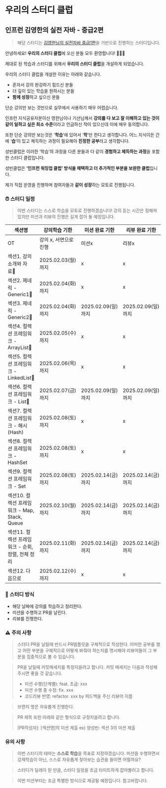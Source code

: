 # 우리의 스터디 클럽

## 인프런 김영한의 실전 자바 - 중급2편

> 해당 스터디는 [김영한님의 실전자바 중급1편](https://inf.run/6YjpE)을 기반으로 진행하는 스터디입니다.

안녕하세요! **우리의 스터디 클럽**에 오신 분들 모두 환영합니다! 🎉🎉🎉

제대로 된 학습과 스터디를 위해서 **우리의 스터디 클럽**을 개설하게 되었습니다.

우리의 스터디 클럽을 개설한 이유는 아래와 같습니다.

- 혼자서 강의 완강하기 힘드신 분들
- 더 깊이 있는 학습을 원하시는 분들
- **함께 성장**하고 싶으신 분들

단순 강의만 보는 것만으로 실무에서 사용하기 매우 어렵습니다.

인프런 지식공유자분이신 영한님이나 기선님께서 **강의를 다 보고 잘 이해하고 있는 것이 같이 일하고 싶은 최소 수준**이라고 언급하신 적이 있으신데 이에 매우 동의합니다.

또한 단순 강의만 보는것은 ‘**학습**’에 있어서 ‘**학**’만 한다고 생각합니다. 어느 지식이든 간에 ‘**습**’이 있고 체득하는 과정이 필요해야 **진정한 공부**라고 생각합니다.

성빈클럽은 이러한 ‘학습’의 과정을 다른 분들과 다 같이 **경험하고 체득하는 과정**을 포함한 스터디 클럽입니다.

성빈클럽은 **‘인프런 워밍업 클럽’ 방식을 채택하고 더 추가적인 부분을 보완한 클럽**입니다.

제가 직접 운영을 진행하며 참여자들과 **같이 성장**하는 모토로 진행됩니다.

### ⏰ 스터디 일정

> 이번 스터디는 스스로 학습을 모토로 진행하겠습니다! 강의 듣는 시간은 정해져 있지만 미션과 리뷰의 진행은 길게 잡아 둘 예정입니다.

| 섹션명                                            | 강의학습 기한         | 미션 완료 기한     | 리뷰 완료 기한     |
| ------------------------------------------------- | --------------------- | ------------------ | ------------------ |
| OT                                                | 강의 x, 서면으로 진행 | 미션x              | 리뷰x              |
| 섹션1. 강의소개와 자료                            | 2025.02.03(월)까지    | x                  | x                  |
| 섹션2. 제네릭 - Generic1                          | 2025.02.04(화)까지    | x                  | x                  |
| 섹션3. 제네릭 - Generic2                          | 2025.02.04(화)까지    | 2025.02.09(일)까지 | 2025.02.09(일)까지 |
| 섹션4. 컬렉션 프레임워크 - ArrayList              | 2025.02.05(수)까지    | x                  | x                  |
| 섹션5. 컬렉션 프레임워크 - LinkedList             | 2025.02.06(목)까지    | x                  | x                  |
| 섹션6. 컬렉션 프레임워크 - List                   | 2025.02.07(금)까지    | 2025.02.09(일)까지 | 2025.02.09(일)까지 |
| 섹션7. 컬렉션 프레임워크 - 해시(Hash)             | 2025.02.08(토)까지    | x                  | x                  |
| 섹션8. 컬렉션 프레임워크 - HashSet                | 2025.02.08(토)까지    | x                  | x                  |
| 섹션9. 컬렉션 프레임워크 - Set                    | 2025.02.08(토)까지    | 2025.02.14(금)까지 | 2025.02.14(금)까지 |
| 섹션10. 컬렉션 프레임워크 - Map, Stack, Queue     | 2025.02.10(월)까지    | 2025.02.14(금)까지 | 2025.02.14(금)까지 |
| 섹션11. 컬렉션 프레임워크 - 순회, 정렬, 전체 정리 | 2025.02.11(화)까지    | 2025.02.14(금)까지 | 2025.02.14(금)까지 |
| 섹션12. 다음으로                                  | 2025.02.12(수)까지    | x                  | x                  |

### 📖 스터디 방식

- 해당 날짜에 강의를 학습하고 정리한다.
- 미션을 수행하고 PR을 날린다.
- 리뷰를 진행한다.

### ⚠️ 주의 사항

> 스터디 PR을 날릴때 반드시 PR템플릿을 구체적으로 작성한다. 어떠한 공부를 했고 어떤 부분을 구체적으로 어떻게 봐줘야 하는지를 명시해야 리뷰어들이 그 부분을 집중적으로 볼 수 있습니다.

> PR을 날릴때 커밋메세지를 특정지을려고 합니다. 커밋 메세지는 다음과 작성해주시면 좋을 것 같습니다.
>
> - 미션 수행(단계별): feat. 초급: xxx
> - 미션 수행 중 수정: fix. xxx
> - 코드리뷰 반영: refactor. xxx by 피드백을 주신 리뷰어 이름

> 브랜치 명은 자유롭게 진행한다.

> PR 제목 또한 아래와 같은 형식으로 규정지을려고 합니다.
>
> [PR작성자]: [섹션명]의 미션 제출 ex) 양성빈: 섹션 3의 미션 제출

### 유의 사항

> 이번 스터디의 테마는 **스스로 학습**을 목표로 지정하겠습니다. 미션을 수행하면서 강제학습이 아닌, 스스로 자유롭게 찾아보는 습관을 들이면 어떨까요?

> 스터디가 딜레이 된 만큼, 스터디 일정을 조금 타이트하게 잡아볼려고 합니다.

> 이번 미션부터는 조금 특별한 방식으로 제공될 예정입니다. 참고바랍니다.
